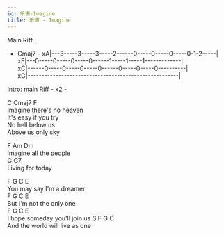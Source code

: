 ```yaml
---
id: 乐谱-Imagine
title: 乐谱 - Imagine
---
```


Main Riff :

- Cmaj7 -
  xA|---3-----3-----3-----2------0-----0-----0-----0-1-2-----|  
  xE|---0-----0-----0-----0------1-----1-----1-------------|  
  xC|------0-----0-----0-----0------0-----0-----0----------|  
  xG|------------------------------------------------------|  

Intro: main Riff - x2 -

C Cmaj7 F  
Imagine there's no heaven  
It's easy if you try  
No hell below us  
Above us only sky  

F Am Dm  
Imagine all the people  
G G7  
Living for today  

F G C E  
You may say I'm a dreamer  
F G C E  
But I'm not the only one  
F G C E  
I hope someday you'll join us  S
F G C  
And the world will live as one  
